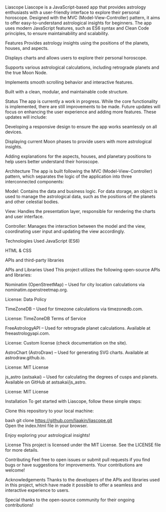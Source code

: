 Liascope
Liascope is a JavaScript-based app that provides astrology enthusiasts with a user-friendly interface to explore their personal horoscope. Designed with the MVC (Model-View-Controller) pattern, it aims to offer easy-to-understand astrological insights for beginners. The app uses modern JavaScript features, such as ES6 syntax and Clean Code principles, to ensure maintainability and scalability.

Features
Provides astrology insights using the positions of the planets, houses, and aspects.

Displays charts and allows users to explore their personal horoscope.

Supports various astrological calculations, including retrograde planets and the true Moon Node.

Implements smooth scrolling behavior and interactive features.

Built with a clean, modular, and maintainable code structure.

Status
The app is currently a work in progress. While the core functionality is implemented, there are still improvements to be made. Future updates will focus on enhancing the user experience and adding more features. These updates will include:

Developing a responsive design to ensure the app works seamlessly on all devices.

Displaying current Moon phases to provide users with more astrological insights.

Adding explanations for the aspects, houses, and planetary positions to help users better understand their horoscope.

Architecture
The app is built following the MVC (Model-View-Controller) pattern, which separates the logic of the application into three interconnected components:

Model: Contains the data and business logic. For data storage, an object is used to manage the astrological data, such as the positions of the planets and other celestial bodies.

View: Handles the presentation layer, responsible for rendering the charts and user interface.

Controller: Manages the interaction between the model and the view, coordinating user input and updating the view accordingly.

Technologies Used
JavaScript (ES6)

HTML & CSS

APIs and third-party libraries

APIs and Libraries Used
This project utilizes the following open-source APIs and libraries:

Nominatim (OpenStreetMap) – Used for city location calculations via nominatim.openstreetmap.org.

License: Data Policy

TimeZoneDB – Used for timezone calculations via timezonedb.com.

License: TimeZoneDB Terms of Service

FreeAstrologyAPI – Used for retrograde planet calculations. Available at freeastrologyapi.com.

License: Custom license (check documentation on the site).

AstroChart (AstroDraw) – Used for generating SVG charts. Available at astrodraw.github.io.

License: MIT License

js_astro (astsakai) – Used for calculating the degrees of cusps and planets. Available on GitHub at astsakai/js_astro.

License: MIT License


Installation
To get started with Liascope, follow these simple steps:

Clone this repository to your local machine:

bash
git clone https://github.com/liaakin/liascope.git  
Open the index.html file in your browser.

Enjoy exploring your astrological insights!

License
This project is licensed under the MIT License. See the LICENSE file for more details.

Contributing
Feel free to open issues or submit pull requests if you find bugs or have suggestions for improvements. Your contributions are welcome!

Acknowledgements
Thanks to the developers of the APIs and libraries used in this project, which have made it possible to offer a seamless and interactive experience to users.

Special thanks to the open-source community for their ongoing contributions!
